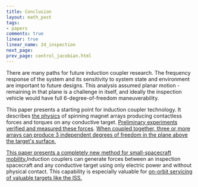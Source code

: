 ```yaml
---
title: Conclusion
layout: math_post
tags:
- papers
comments: true
linear: true
linear_name: 2d_inspection
next_page: 
prev_page: control_jacobian.html
---
```


There are many paths for future induction coupler research. The frequency response of the system and its sensitivity to system state and environment are important to future designs. This analysis assumed planar motion - remaining in that plane is a challenge in itself, and ideally the inspection vehicle would have full 6-degree-of-freedom maneuverability. 

This paper presents a starting point for induction coupler technology. It describes [the physics](physics) of spinning magnet arrays producing contactless forces and torques on any conductive target. [Preliminary experiments verified and measured these forces](behavior). [When coupled together, three or more arrays can produce 3 independent degrees of freedom in the plane above the target's surface.](jacobian)  

[This paper presents a completely new method for small-spacecraft mobility.](intro)Induction couplers can generate forces between an inspection spacecraft and any conductive target using only electric power and without physical contact. This capability is especially valuable for [on-orbit servicing of valuable targets like the ISS.](mission) 



[intro]:purpose.html
[physics]: physics_background.html
[mission]: motivational_mission.html
[jacobian]: control_jacobian.html
[behavior]: behavior.html
